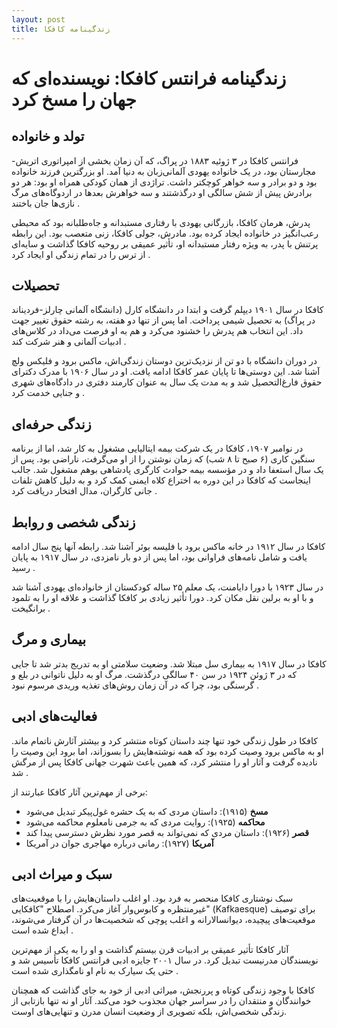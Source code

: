 ```yaml
---
layout: post
title: زندگینامه کافکا
---
```


# زندگینامه فرانتس کافکا: نویسنده‌ای که جهان را مسخ کرد

## تولد و خانواده

فرانتس کافکا در ۳ ژوئیه ۱۸۸۳ در پراگ، که آن زمان بخشی از امپراتوری اتریش-مجارستان بود، در یک خانواده یهودی آلمانی‌زبان به دنیا آمد. او بزرگترین فرزند خانواده بود و دو برادر و سه خواهر کوچکتر داشت. تراژدی از همان کودکی همراه او بود: هر دو برادرش پیش از شش سالگی او درگذشتند و سه خواهرش بعدها در اردوگاه‌های مرگ نازی‌ها جان باختند .

پدرش، هرمان کافکا، بازرگانی یهودی با رفتاری مستبدانه و جاه‌طلبانه بود که محیطی رعب‌انگیز در خانواده ایجاد کرده بود. مادرش، جولی کافکا، زنی متعصب بود. این رابطه پرتنش با پدر، به ویژه رفتار مستبدانه او، تأثیر عمیقی بر روحیه کافکا گذاشت و سایه‌ای از ترس را در تمام زندگی او ایجاد کرد .

## تحصیلات

کافکا در سال ۱۹۰۱ دیپلم گرفت و ابتدا در دانشگاه کارل (دانشگاه آلمانی چارلز-فردیناند در پراگ) به تحصیل شیمی پرداخت. اما پس از تنها دو هفته، به رشته حقوق تغییر جهت داد. این انتخاب هم پدرش را خشنود می‌کرد و هم به او فرصت می‌داد در کلاس‌های ادبیات آلمانی و هنر شرکت کند .

در دوران دانشگاه با دو تن از نزدیک‌ترین دوستان زندگی‌اش، ماکس برود و فلیکس ولچ آشنا شد. این دوستی‌ها تا پایان عمر کافکا ادامه یافت. او در سال ۱۹۰۶ با مدرک دکترای حقوق فارغ‌التحصیل شد و به مدت یک سال به عنوان کارمند دفتری در دادگاه‌های شهری و جنایی خدمت کرد .

## زندگی حرفه‌ای

در نوامبر ۱۹۰۷، کافکا در یک شرکت بیمه ایتالیایی مشغول به کار شد، اما از برنامه سنگین کاری (۶ صبح تا ۸ شب) که زمان نوشتن را از او می‌گرفت، ناراضی بود. پس از یک سال استعفا داد و در مؤسسه بیمه حوادث کارگری پادشاهی بوهم مشغول شد. جالب اینجاست که کافکا در این دوره به اختراع کلاه ایمنی کمک کرد و به دلیل کاهش تلفات جانی کارگران، مدال افتخار دریافت کرد .

## زندگی شخصی و روابط

کافکا در سال ۱۹۱۲ در خانه ماکس برود با فلیسه بوئر آشنا شد. رابطه آنها پنج سال ادامه یافت و شامل نامه‌های فراوانی بود، اما پس از دو بار نامزدی، در سال ۱۹۱۷ به پایان رسید .

در سال ۱۹۲۳ با دورا دایامنت، یک معلم ۲۵ ساله کودکستان از خانواده‌ای یهودی آشنا شد و با او به برلین نقل مکان کرد. دورا تأثیر زیادی بر کافکا گذاشت و علاقه او را به تلمود برانگیخت .

## بیماری و مرگ

کافکا در سال ۱۹۱۷ به بیماری سل مبتلا شد. وضعیت سلامتی او به تدریج بدتر شد تا جایی که در ۳ ژوئن ۱۹۲۴ در سن ۴۰ سالگی درگذشت. مرگ او به دلیل ناتوانی در بلع و گرسنگی بود، چرا که در آن زمان روش‌های تغذیه وریدی مرسوم نبود .

## فعالیت‌های ادبی

کافکا در طول زندگی خود تنها چند داستان کوتاه منتشر کرد و بیشتر آثارش ناتمام ماند. او به ماکس برود وصیت کرده بود که همه نوشته‌هایش را بسوزاند، اما برود این وصیت را نادیده گرفت و آثار او را منتشر کرد، که همین باعث شهرت جهانی کافکا پس از مرگش شد .

برخی از مهم‌ترین آثار کافکا عبارتند از:
- **مسخ** (۱۹۱۵): داستان مردی که به یک حشره غول‌پیکر تبدیل می‌شود 
- **محاکمه** (۱۹۲۵): روایت مردی که به جرمی نامعلوم محاکمه می‌شود 
- **قصر** (۱۹۲۶): داستان مردی که نمی‌تواند به قصر مورد نظرش دسترسی پیدا کند 
- **آمریکا** (۱۹۲۷): رمانی درباره مهاجری جوان در آمریکا 

## سبک و میراث ادبی

سبک نوشتاری کافکا منحصر به فرد بود. او اغلب داستان‌هایش را با موقعیت‌های غیرمنتظره و کابوس‌وار آغاز می‌کرد. اصطلاح "کافکایی" (Kafkaesque) برای توصیف موقعیت‌های پیچیده، دیوانسالارانه و اغلب پوچی که شخصیت‌ها در آن گرفتار می‌شوند، ابداع شده است .

آثار کافکا تأثیر عمیقی بر ادبیات قرن بیستم گذاشت و او را به یکی از مهم‌ترین نویسندگان مدرنیست تبدیل کرد. در سال ۲۰۰۱ جایزه ادبی فرانتس کافکا تأسیس شد و حتی یک سیارک به نام او نامگذاری شده است .

کافکا با وجود زندگی کوتاه و پررنجش، میراثی ادبی از خود به جای گذاشت که همچنان خوانندگان و منتقدان را در سراسر جهان مجذوب خود می‌کند. آثار او نه تنها بازتابی از زندگی شخصی‌اش، بلکه تصویری از وضعیت انسان مدرن و تنهایی‌های اوست.
